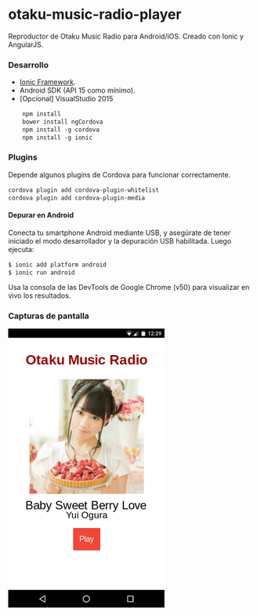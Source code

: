 # otaku-music-radio-player
Reproductor de Otaku Music Radio para Android/iOS. Creado con Ionic y AngularJS.

### Desarrollo

* [Ionic Framework](http://ionicframework.com/getting-started/).
* Android SDK (API 15 como mínimo).
* [Opcional] VisualStudio 2015
```
    npm install
    bower install ngCordova
    npm install -g cordova
    npm install -g ionic
```

### Plugins

Depende algunos plugins de Cordova para funcionar correctamente.

    cordova plugin add cordova-plugin-whitelist
    cordova plugin add cordova-plugin-media

#### Depurar en Android

Conecta tu smartphone Android mediante USB, y asegúrate de tener iniciado el modo desarrollador y la depuración USB habilitada. Luego ejecuta:

    $ ionic add platform android
    $ ionic run android

Usa la consola de las DevTools de Google Chrome (v50) para visualizar en vivo los resultados.

### Capturas de pantalla

![](screenshot.png)
